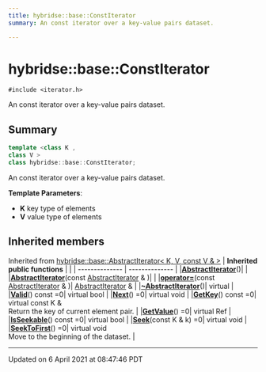 ```yaml
---
title: hybridse::base::ConstIterator
summary: An const iterator over a key-value pairs dataset. 

---
```

# hybridse::base::ConstIterator



`#include <iterator.h>`

An const iterator over a key-value pairs dataset. 
## Summary

```cpp
template <class K ,
class V >
class hybridse::base::ConstIterator;
```
An const iterator over a key-value pairs dataset. 

**Template Parameters**: 

  * **K** key type of elements 
  * **V** value type of elements 

## Inherited members
Inherited from [hybridse::base::AbstractIterator< K, V, const V & >](hybridse/usage/api/c++/Classes/classhybridse_1_1base_1_1_abstract_iterator.md)
| **Inherited public functions** |            |
| -------------- | -------------- |
|**[AbstractIterator](hybridse/usage/api/c++/Classes/classhybridse_1_1base_1_1_abstract_iterator.md#function-abstractiterator)**()| |
|**[AbstractIterator](hybridse/usage/api/c++/Classes/classhybridse_1_1base_1_1_abstract_iterator.md#function-abstractiterator)**(const [AbstractIterator](hybridse/usage/api/c++/Classes/classhybridse_1_1base_1_1_abstract_iterator.md) & )| |
|**[operator=](hybridse/usage/api/c++/Classes/classhybridse_1_1base_1_1_abstract_iterator.md#function-operator=)**(const [AbstractIterator](hybridse/usage/api/c++/Classes/classhybridse_1_1base_1_1_abstract_iterator.md) & )| [AbstractIterator](hybridse/usage/api/c++/Classes/classhybridse_1_1base_1_1_abstract_iterator.md) & |
|**[~AbstractIterator](hybridse/usage/api/c++/Classes/classhybridse_1_1base_1_1_abstract_iterator.md#function-~abstractiterator)**()| virtual |
|**[Valid](hybridse/usage/api/c++/Classes/classhybridse_1_1base_1_1_abstract_iterator.md#function-valid)**() const =0| virtual bool |
|**[Next](hybridse/usage/api/c++/Classes/classhybridse_1_1base_1_1_abstract_iterator.md#function-next)**() =0| virtual void |
|**[GetKey](hybridse/usage/api/c++/Classes/classhybridse_1_1base_1_1_abstract_iterator.md#function-getkey)**() const =0| virtual const K & <br>Return the key of current element pair. |
|**[GetValue](hybridse/usage/api/c++/Classes/classhybridse_1_1base_1_1_abstract_iterator.md#function-getvalue)**() =0| virtual Ref |
|**[IsSeekable](hybridse/usage/api/c++/Classes/classhybridse_1_1base_1_1_abstract_iterator.md#function-isseekable)**() const =0| virtual bool |
|**[Seek](hybridse/usage/api/c++/Classes/classhybridse_1_1base_1_1_abstract_iterator.md#function-seek)**(const K & k) =0| virtual void |
|**[SeekToFirst](hybridse/usage/api/c++/Classes/classhybridse_1_1base_1_1_abstract_iterator.md#function-seektofirst)**() =0| virtual void <br>Move to the beginning of the dataset. |


-------------------------------

Updated on  6 April 2021 at 08:47:46 PDT